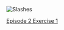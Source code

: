 ![Slashes](https://swcarpentry.github.io/shell-novice/fig/home-directories.svg)


[Episode 2 Exercise 1](episode2_ex1.md)
